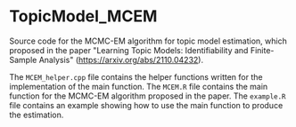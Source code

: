 # TopicModel_MCEM

Source code for the MCMC-EM algorithm for topic model estimation, which proposed in the paper "Learning Topic Models: Identifiability and Finite-Sample Analysis" (https://arxiv.org/abs/2110.04232).

The `MCEM_helper.cpp` file contains the helper functions written for the implementation of the main function. The `MCEM.R` file contains the main function for the MCMC-EM algorithm proposed in the paper. The `example.R` file contains an example showing how to use the main function to produce the estimation.
